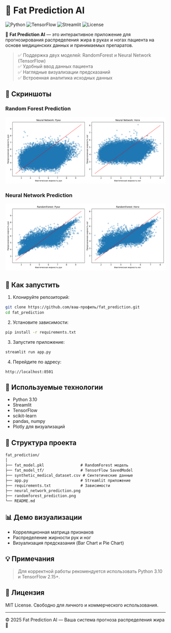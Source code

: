 
# 🧬 Fat Prediction AI

![Python](https://img.shields.io/badge/Python-3.10-blue.svg)
![TensorFlow](https://img.shields.io/badge/TensorFlow-2.15-orange.svg)
![Streamlit](https://img.shields.io/badge/Streamlit-1.33-red.svg)
![License](https://img.shields.io/badge/License-MIT-green.svg)

🚀 **Fat Prediction AI** — это интерактивное приложение для прогнозирования распределения жира в руках и ногах пациента на основе медицинских данных и принимаемых препаратов.

> ✅ Поддержка двух моделей: RandomForest и Neural Network (TensorFlow)  
> ✅ Удобный ввод данных пациента  
> ✅ Наглядные визуализации предсказаний  
> ✅ Встроенная аналитика исходных данных

## 📸 Скриншоты

### Random Forest Prediction
![RandomForest Prediction](neural_network_prediction.png)

### Neural Network Prediction
![Neural Network Prediction](randomforest_prediction.png)

## 🚀 Как запустить

1. Клонируйте репозиторий:
```bash
git clone https://github.com/ваш-профиль/fat_prediction.git
cd fat_prediction
```

2. Установите зависимости:
```bash
pip install -r requirements.txt
```

3. Запустите приложение:
```bash
streamlit run app.py
```

4. Перейдите по адресу:
```
http://localhost:8501
```

## 🧩 Используемые технологии

- Python 3.10
- Streamlit
- TensorFlow
- scikit-learn
- pandas, numpy
- Plotly для визуализаций

## 📂 Структура проекта

```
fat_prediction/
│
├── fat_model.pkl                # RandomForest модель
├── fat_model_tf/                # TensorFlow SavedModel
├── synthetic_medical_dataset.csv # Синтетические данные
├── app.py                       # Streamlit приложение
├── requirements.txt             # Зависимости
├── neural_network_prediction.png
├── randomforest_prediction.png
└── README.md
```

## 📊 Демо визуализации

- Корреляционная матрица признаков
- Распределение жирности рук и ног
- Визуализация предсказания (Bar Chart и Pie Chart)

## 💡 Примечания

> Для корректной работы рекомендуется использовать Python 3.10 и TensorFlow 2.15+.

## 📄 Лицензия

MIT License. Свободно для личного и коммерческого использования.

---

© 2025 Fat Prediction AI — Ваша система прогноза распределения жира 🧬
